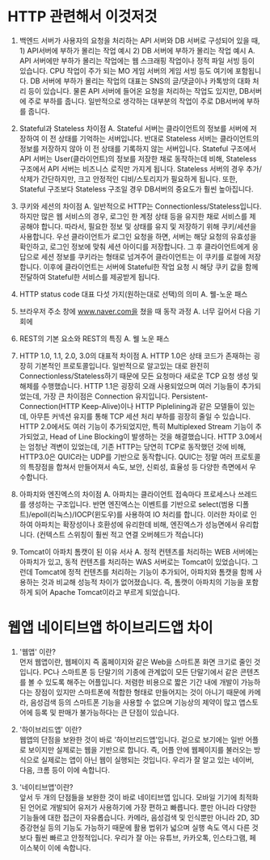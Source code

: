 # HTTP 관련해서 이것저것  
1. 백엔드 서버가 사용자의 요청을 처리하는 API 서버와 DB 서버로 구성되어 있을 때, 1) API서버에 부하가 몰리는 작업 예시 2) DB 서버에 부하가 몰리는 작업 예시
A. API 서버에만 부하가 몰리는 작업에는 웹 스크래핑 작업이나 정적 파일 서빙 등이 있습니다. CPU 작업이 주가 되는 MO 게임 서버의 게임 서빙 등도 여기에 포함됩니다. DB 서버에 부하가 몰리는 작업의 대표는 SNS의 글/댓글이나 카톡방의 대화 처리 등이 있습니다. 물론 API 서버에 들어온 요청을 처리하는 작업도 있지만, DB서버에 주로 부하를 줍니다. 일반적으로 생각하는 대부분의 작업이 주로 DB서버에 부하를 줍니다.

2. Stateful과 Stateless 차이점
A. Stateful 서버는 클라이언트의 정보를 서버에 저장하여 이 전 상태를 기억하는 서버입니다. 반대로 Stateless 서버는 클라이언트의 정보를 저장하지 않아 이 전 상태를 기록하지 않는 서버입니다. Stateful 구조에서 API 서버는 User(클라이언트)의 정보를 저장한 채로 동작하는데 비해, Stateless 구조에서 API 서버는 비즈니스 로직만 가지게 됩니다. Stateless 서버의 경우 추가/삭제가 간단하지만, 크고 안정적인 디비/스토리지가 필요하게 됩니다. 또한, Stateful 구조보다 Stateless 구조일 경우 DB서버의 중요도가 훨씬 높아집니다.


3. 쿠키와 세션의 차이점
A. 일반적으로 HTTP는 Connectionless/Stateless입니다. 하지만 많은 웹 서비스의 경우, 로그인 한 계정 상태 등을 유지한 채로 서비스를 제공해야 합니다. 따라서, 필요한 정보 및 상태를 유지 및 저장하기 위해 쿠키/세션을 사용합니다. 우선 클라이언트가 로그인 요청을 하면, 서버는 해당 요청의 유효성을 확인하고, 로그인 정보에 맞춰 세션 아이디를 저장합니다. 그 후 클라이언트에게 응답으로 세션 정보를 쿠키라는 형태로 넘겨주어 클라이언트는 이 쿠키를 로컬에 저장합니다. 이후에 클라이언트는 서버에 Stateful한 작업 요청 시 해당 쿠키 값을 함께 전달하여 Stateful한 서비스를 제공받게 됩니다.

4. HTTP status code 대표 다섯 가지(원하는대로 선택)의 의미
A. 웰-노운 패스

5. 브라우저 주소 창에 www.naver.com을 쳤을 때 동작 과정
A. 너무 길어서 다음 기회에

6. REST의 기본 요소와 REST의 특징
A. 웰 노운 패스

7. HTTP 1.0, 1.1, 2.0, 3.0의 대표적 차이점
A. HTTP 1.0은 상태 코드가 존재하는 굉장히 기본적인 프로토콜입니다. 일반적으로 알고있는 대로 완전히 Connectionless/Stateless하기 때문에 모든 요청마다 새로운 TCP 요청 생성 및 해제를 수행했습니다.
HTTP 1.1은 굉장히 오래 사용되었으며 여러 기능들이 추가되었는데, 가장 큰 차이점은 Connection 유지입니다. Persistent-Connection(HTTP Keep-Alive)이나 HTTP Piplelining과 같은 모델들이 있는데, 아무튼 커넥션 유지를 통해 TCP 세션 처리 부하를 굉장히 줄일 수 있습니다. 
HTTP 2.0에서도 여러 기능이 추가되었지만, 특히 Multiplexed Stream 기능이 추가되었고, Head of Line Blocking이 발생하는 것을 해결했습니다.
HTTP 3.0에서는 엄청난 격변이 있었는데, 기존 HTTP는 당연히 TCP로 동작했던 것에 비해, HTTP3.0은 QUIC라는 UDP를 기반으로 동작합니다. QUIC는 정말 여러 프로토콜의 특장점을 합쳐서 만들어져서 속도, 보안, 신뢰성, 효율성 등 다양한 측면에서 우수합니다.

8. 아파치와 엔진엑스의 차이점
A. 아파치는 클라이언트 접속마다 프로세스나 쓰레드를 생성하는 구조입니다. 반면 엔진엑스는 이벤트를 기반으로 select(범용 디폴트)/epoll(리눅스)/IOCP(윈도우)를 사용하여 IO 처리를 합니다. 이러한 차이로 인하여 아파치는 확장성이나 호환성에 유리한데 비해, 엔진엑스가 성능면에서 유리합니다. (컨텍스트 스위칭이 훨씬 적고 연결 오버헤드가 적습니다)

9. Tomcat이 아파치 톰캣이 된 이유 서사
A. 정적 컨텐츠를 처리하는 WEB 서버에는 아파치가 있고, 동적 컨텐츠를 처리하는 WAS 서버로는 Tomcat이 있었습니다. 그런데 Tomcat에 정적 컨텐츠를 처리하는 기능이 추가되어, 아파치와 톰캣을 함께 사용하는 것과 비교해 성능적 차이가 없어졌습니다. 즉, 톰캣이 아파치의 기능을 포함하게 되어 Apache Tomcat이라고 부르게 되었습니다.  



# 웹앱 네이티브앱 하이브리드앱 차이  
1. '웹앱' 이란?  
먼저 웹앱이란, 웹페이지 즉 홈페이지와 같은 Web을 스마트폰 화면 크기로 줄인 것입니다.
PC나 스마트폰 등 단말기의 기종에 관계없이 모든 단말기에서 같은 콘텐츠를 볼 수 있도록 해주는 어플입니다.
저렴한 비용으로 짧은 기간 내에 개발이 가능하다는 장점이 있지만 스마트폰에 적합한 형태로 만들어지는 것이 아니기 때문에 카메라, 음성검색 등의 스마트폰 기능을 사용할 수 없으며 기능상의 제약이 많고 앱스토어에 등록 및 판매가 불가능하다는 큰 단점이 있습니다.  

2. '하이브리드앱' 이란?  
웹앱의 단점을 보완한 것이 바로 '하이브리드앱'입니다.
겉으로 보기에는 일반 어플로 보이지만 실제로는 웹을 기반으로 합니다.
즉, 어플 안에 웹페이지를 불러오는 방식으로 실제로는 앱이 아닌 웹이 실행되는 것입니다.
우리가 잘 알고 있는 네이버, 다음, 크롬 등이 이에 속합니다.  

3. '네이티브앱'이란?  
앞서 두 개의 단점들을 보완한 것이 바로 네이티브앱 입니다.
모바일 기기에 최적화된 언어로 개발되어 유저가 사용하기에 가장 편하고 빠릅니다.
뿐만 아니라 다양한 기능들에 대한 접근이 자유롭습니다.
카메라, 음성검색 및 인식뿐만 아니라 2D, 3D 증강현실 등의 기능도 가능하기 때문에 활용 법위가 넓으며 실행 속도 역시 다른 것보다 훨씬 빠르고 안정적입니다.
우리가 잘 아는 유튜브, 카카오톡, 인스타그램, 페이스북이 이에 속합니다.
